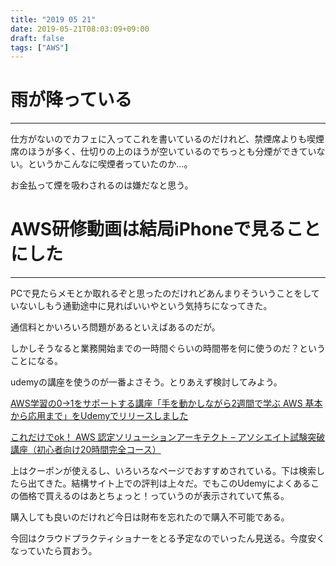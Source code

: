 ```yaml
---
title: "2019 05 21"
date: 2019-05-21T08:03:09+09:00
draft: false
tags: ["AWS"]
---
```

# 雨が降っている
---
仕方がないのでカフェに入ってこれを書いているのだけれど、禁煙席よりも喫煙席のほうが多く、仕切りの上のほうが空いているのでちっとも分煙ができていない。というかこんなに喫煙者っていたのか…。

お金払って煙を吸わされるのは嫌だなと思う。

# AWS研修動画は結局iPhoneで見ることにした
---
PCで見たらメモとか取れるぞと思ったのだけれどあんまりそういうことをしていないしもう通勤途中に見ればいいやという気持ちになってきた。

通信料とかいろいろ問題があるといえばあるのだが。

しかしそうなると業務開始までの一時間ぐらいの時間帯を何に使うのだ？ということになる。

udemyの講座を使うのが一番よさそう。とりあえず検討してみよう。

[AWS学習の0→1をサポートする講座「手を動かしながら2週間で学ぶ AWS 基本から応用まで」をUdemyでリリースしました](https://www.ketancho.net/entry/2018/09/03/074115)

[これだけでok！ AWS 認定ソリューションアーキテクト – アソシエイト試験突破講座（初心者向け20時間完全コース）](https://www.udemy.com/aws-associate/)

上はクーポンが使えるし、いろいろなページでおすすめされている。下は検索したら出てきた。結構サイト上での評判は上々だ。でもこのUdemyによくあるこの価格で買えるのはあとちょっと！っていうのが表示されていて焦る。

購入しても良いのだけれど今日は財布を忘れたので購入不可能である。

今回はクラウドプラクティショナーをとる予定なのでいったん見送る。今度安くなっていたら買おう。